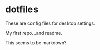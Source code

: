 # dotfiles
<p>These are config files for desktop settings.</p>
<p>My first repo...and readme.</p>
<p>This seems to be markdown?</p>
